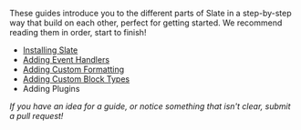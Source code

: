 
These guides introduce you to the different parts of Slate in a step-by-step way that build on each other, perfect for getting started. We recommend reading them in order, start to finish!

- [Installing Slate](./installing-slate.md)
- [Adding Event Handlers](./adding-event-handlers.md)
- [Adding Custom Formatting](./adding-custom-formatting.md)
- [Adding Custom Block Types](./adding-custom-block-types.md)
- Adding Plugins

_If you have an idea for a guide, or notice something that isn't clear, submit a pull request!_
